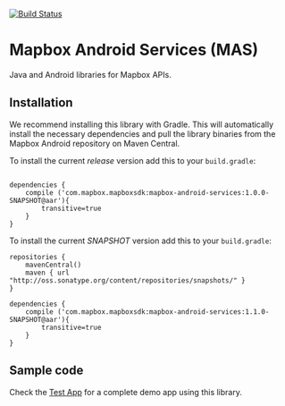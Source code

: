 [![Build Status](https://www.bitrise.io/app/a7eea7d04be1e2e5.svg?token=OruuJNhnjyeRnlBv0wXsFQ&branch=master)](https://www.bitrise.io/app/a7eea7d04be1e2e5)

# Mapbox Android Services (MAS)

Java and Android libraries for Mapbox APIs.

## Installation

We recommend installing this library with Gradle. This will automatically install the necessary dependencies and pull the library binaries from the Mapbox Android repository on Maven Central.

To install the current _release_ version add this to your `build.gradle`:

```

dependencies {
    compile ('com.mapbox.mapboxsdk:mapbox-android-services:1.0.0-SNAPSHOT@aar'){
        transitive=true
    }
}
```

To install the current _SNAPSHOT_ version add this to your `build.gradle`:

```
repositories {
    mavenCentral()
    maven { url "http://oss.sonatype.org/content/repositories/snapshots/" }
}

dependencies {
    compile ('com.mapbox.mapboxsdk:mapbox-android-services:1.1.0-SNAPSHOT@aar'){
        transitive=true
    }
}
```

## Sample code

Check the [Test App](https://github.com/mapbox/mapbox-java/tree/master/libandroid/app) for a complete demo app using this library.
